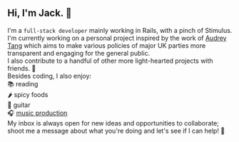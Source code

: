 ## Hi, I'm Jack. 👋
I'm a `full-stack developer` mainly working in Rails, with a pinch of Stimulus.  
I'm currently working on a personal project inspired by the work of [Audrey Tang](https://80000hours.org/podcast/episodes/audrey-tang-what-we-can-learn-from-taiwan/) which aims to make various policies of major UK parties more transparent and engaging for the general public.  
I also contribute to a handful of other more light-hearted projects with friends. 🥳  
Besides coding, I also enjoy:  
📚 reading  
🌶️ spicy foods  
🎸 guitar  
🎧 [music production](https://www.jvckmorvn.com/)  
My inbox is always open for new ideas and opportunities to collaborate; shoot me a message about what you're doing and let's see if I can help! 🚀
